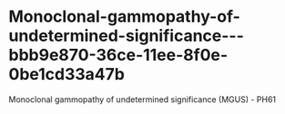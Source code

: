 # Monoclonal-gammopathy-of-undetermined-significance---bbb9e870-36ce-11ee-8f0e-0be1cd33a47b
Monoclonal gammopathy of undetermined significance (MGUS) - PH61
